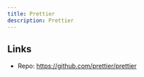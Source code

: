 ```yaml
---
title: Prettier
description: Prettier
---
```


## Links

- Repo: https://github.com/prettier/prettier
